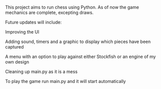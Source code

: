 This project aims to run chess using Python. As of now the game mechanics are complete, excepting draws.

Future updates will include:

Improving the UI

Adding sound, timers and a graphic to display which pieces have been captured

A menu with an option to play against either Stockfish or an engine of my own design

Cleaning up main.py as it is a mess

To play the game run main.py and it will start automatically
